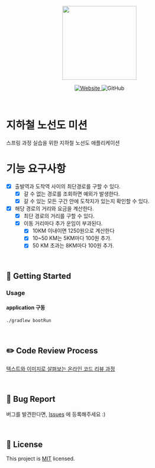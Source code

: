 <p align="center">
    <img width="200px;" src="https://raw.githubusercontent.com/woowacourse/atdd-subway-admin-frontend/master/images/main_logo.png"/>
</p>
<p align="center">
  <a href="https://techcourse.woowahan.com/c/Dr6fhku7" alt="woowacuorse subway">
    <img alt="Website" src="https://img.shields.io/website?url=https%3A%2F%2Fedu.nextstep.camp%2Fc%2FR89PYi5H">
  </a>
  <img alt="GitHub" src="https://img.shields.io/github/license/woowacourse/atdd-subway-path">
</p>

<br>

# 지하철 노선도 미션
스프링 과정 실습을 위한 지하철 노선도 애플리케이션


# 기능 요구사항 

- [x] 출발역과 도착역 사이의 최단경로를 구할 수 있다.
  - [x] 갈 수 없는 경로를 조회하면 예외가 발생한다.
  - [x] 갈 수 있는 모든 구간 안에 도착지가 있는지 확인할 수 있다.
- [x] 해당 경로의 거리와 요금을 계산한다.
  - [x] 최단 경로의 거리를 구할 수 있다.
  - [x] 이동 거리마다 추가 운임이 부과된다.
    - [x] 10KM 이내이면 1250원으로 계산한다
    - [x] 10~50 KM는 5KM마다 100원 추가.
    - [x] 50 KM 초과는 8KM마다 100원 추가.

<br>

## 🚀 Getting Started
### Usage
#### application 구동
```
./gradlew bootRun
```
<br>

## ✏️ Code Review Process
[텍스트와 이미지로 살펴보는 온라인 코드 리뷰 과정](https://github.com/next-step/nextstep-docs/tree/master/codereview)

<br>

## 🐞 Bug Report

버그를 발견한다면, [Issues](https://github.com/woowacourse/atdd-subway-path/issues) 에 등록해주세요 :)

<br>

## 📝 License

This project is [MIT](https://github.com/woowacourse/atdd-subway-path/blob/master/LICENSE) licensed.
